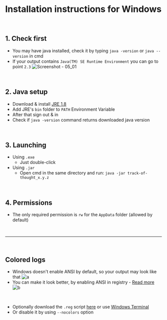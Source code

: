 # Installation instructions for Windows

<br>

## 1. Check first 
- You may have java installed, check it by typing `java -version` or `java --version` in cmd  
- If your output contains `Java(TM) SE Runtime Environment` you can go to point `2.3`
![Screenshot - 05_01](https://user-images.githubusercontent.com/25122875/103594349-c215da00-4ef8-11eb-8fe4-4c72d319d172.png)

<br>

## 2. Java setup
- Download & install [JRE 1.8](https://java.com/en/download/)
- Add JRE's `bin` folder to `PATH` Environment Variable
- After that sign out & in
- Check if `java -version` command returns downloaded java version

<br>

## 3. Launching
- Using `.exe`
   - Just double-click
- Using `.jar`
   - Open cmd in the same directory and run: `java -jar track-of-thought_x.y.z`

<br>

## 4. Permissions
- The only required permission is `rw` for the `AppData` folder (allowed by default)

<br>

--- 

<br>

## Colored logs
- Windows doesn't enable ANSI by default, so your output may look like that
   ![a](https://user-images.githubusercontent.com/25122875/103597157-d4474680-4eff-11eb-98af-6060eaa13938.png)
- You can make it look better, by enabling ANSI in registry - [Read more](https://ss64.com/nt/syntax-ansi.html)
   ![b](https://user-images.githubusercontent.com/25122875/103597158-d5787380-4eff-11eb-9f16-74b7b606b996.png)

<br> 

- Optionally download the `.reg` script [here](https://pastebin.com/d0w5mVNg) or use [Windows Terminal](https://github.com/microsoft/terminal/releases)
- Or disable it by using `--nocolors` option
